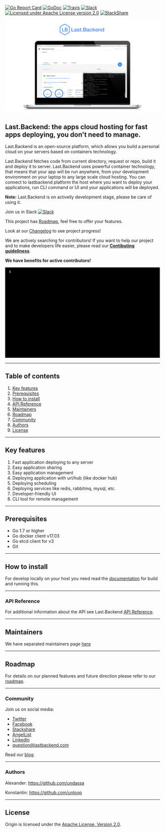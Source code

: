 [![Go Report Card](https://goreportcard.com/badge/github.com/lastbackend/lastbackend)](https://goreportcard.com/report/github.com/lastbackend/lastbackend)
[![GoDoc](https://godoc.org/github.com/lastbackend/lastbackend?status.png)](https://godoc.org/github.com/lastbackend/lastbackend)
[![Travis](https://travis-ci.org/lastbackend/lastbackend.svg?branch=master)](https://travis-ci.org/lastbackend/lastbackend)
[![Slack](https://slack.lastbackend.com/badge.svg)](https://slack.lastbackend.com/)
[![Licensed under Apache License version 2.0](https://img.shields.io/github/license/lastbackend/lastbackend.svg?maxAge=2592000)](https://www.apache.org/licenses/LICENSE-2.0)
[![StackShare](https://img.shields.io/badge/tech-stack-0690fa.svg?style=flat)](https://stackshare.io/last-backend/last-backend)

![alt text](docs/assets/last.backend-ce.png?raw=true "Image")

## Last.Backend: the apps cloud hosting for fast apps deploying, you don't need to manage.

Last.Backend is an open-source platform, which allows you build a personal cloud on your servers based on containers technology.

Last.Backend fetches code from current directory, request or repo, build it and deploy it to server.
Last.Backend uses powerful container technology, that means that your app will be run anywhere, from your development environment on your laptop to any large scale cloud hosting.
You can connect to lastbackend platform the host where you want to deploy your applications, run CLI command or UI and your applications will be deployed.  

**Note:** Last.Backend is on activelly development stage, please be care of using it.

Join us in Slack [![Slack](https://slack.lastbackend.com/badge.svg)](https://slack.lastbackend.com/)

This project has [Roadmap](ROADMAP.md), feel free to offer your features. 

Look at our [Changelog](CHANGELOG.md) to see project progress!

We are actively searching for contributors! If you want to help our project and to make developers life easier, please read our **[Contibuting guideliness](CONTRIBUTING.md)**.

**We have benefits for active contributors!**

![alt text](docs/screens/workflow.gif?raw=true "Image")

___

## Table of contents

1. [Key features](#key_features)
2. [Prerequisites](#prerequisites)
3. [How to install](#how_to_install)
4. [API Reference](#api)
5. [Maintainers](#maintainers)
6. [Roadmap](#roadmap)
7. [Community](#community)
8. [Authors](#authors)
9. [License](#license)

___

## <a name="key_features"></a>Key features

1. Fast application deploying to any server
2. Easy application sharing
3. Easy application management
4. Deploying application with url/hub (like docker hub)
5. Deploying scheduling
6. Deploying services like redis, rabbitmq, mysql, etc.
7. Developer-friendly UI
8. CLI tool for remote management

___

## <a name="prerequisites"></a>Prerequisites

- Go 1.7 or higher
- Go docker client v17.03
- Go etcd client for v3
- Git

___

## <a name="how_to_install"></a>How to install

For develop locally on your host you need read the [documentation](https://github.com/lastbackend/lastbackend/wiki/Getting-Started) for build and running this.

---

### <a name="api"></a>API Reference

For additional information about the API see Last.Backend [API Reference](https://github.com/lastbackend/lastbackend/wiki/API-Reference).

---

## <a name="maintainers"></a>Maintainers

We have separated maintainers page [here](https://github.com/lastbackend/lastbackend/blob/master/MAINTAINERS.md)

---

## <a name="roadmap"></a>Roadmap

For details on our planned features and future direction please refer to our [roadmap](ROADMAP.md).

---

### <a name="community"></a>Community

Join us on social media:
 - [Twitter](https://twitter.com/LastBackend)
 - [Facebook](https://www.facebook.com/lastbackend)
 - [Stackshare](https://stackshare.io/last-backend/last-backend)
 - [AngelList](https://angel.co/last-backend)
 - [LinkedIn](https://www.linkedin.com/company/last-backend)
 - [question@lastbackend.com](mailto:question@lastbackend.com)

Read our [blog](https://blog.lastbackend.com).

---

### <a name="authors"></a>Authors

Alexander: https://github.com/undassa

Konstantin: https://github.com/unloop

---
## <a name="license"></a>License

Origin is licensed under the [Apache License, Version 2.0](http://www.apache.org/licenses/).
